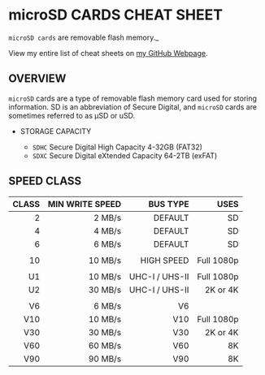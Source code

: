 # microSD CARDS CHEAT SHEET

`microSD cards` are removable flash memory._

View my entire list of cheat sheets on
[my GitHub Webpage](https://jeffdecola.github.io/my-cheat-sheets/).

## OVERVIEW

`microSD` cards are a type of removable flash memory card used for storing information.
SD is an abbreviation of Secure Digital, and `microSD` cards are sometimes referred to
as µSD or uSD.

* STORAGE CAPACITY
  
  * `SDHC` Secure Digital High Capacity	4-32GB (FAT32)
  * `SDXC` Secure Digital eXtended Capacity	64-2TB (exFAT)

## SPEED CLASS


| CLASS |  MIN WRITE SPEED |         BUS TYPE |             USES |
|------:|-----------------:|-----------------:|-----------------:|
|     2 |           2 MB/s |          DEFAULT |               SD |
|     4 |           4 MB/s |          DEFAULT |               SD |
|     6 |           6 MB/s |          DEFAULT |               SD |
|       |                  |                  |                  |
|    10 |          10 MB/s |       HIGH SPEED |       Full 1080p |
|       |                  |                  |                  |
|    U1 |          10 MB/s |   UHC-I / UHS-II |       Full 1080p |
|    U2 |          30 MB/s |   UHC-I / UHS-II |         2K or 4K |
|       |                  |                  |                  |
|    V6 |           6 MB/s |               V6 |                  |
|   V10 |          10 MB/s |              V10 |       Full 1080p |
|   V30 |          30 MB/s |              V30 |         2K or 4K |
|   V60 |          60 MB/s |              V60 |               8K |
|   V90 |          90 MB/s |              V90 |               8K |
